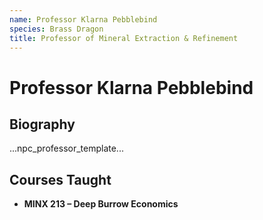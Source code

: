 ```yaml
---
name: Professor Klarna Pebblebind
species: Brass Dragon
title: Professor of Mineral Extraction & Refinement
---
```


# Professor Klarna Pebblebind

## Biography
...npc_professor_template...

## Courses Taught
- **MINX 213 – Deep Burrow Economics**
